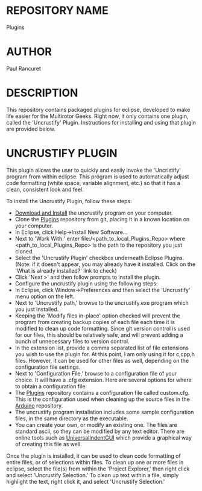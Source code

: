 # REPOSITORY NAME

Plugins

# AUTHOR

Paul Rancuret

# DESCRIPTION

This repository contains packaged plugins for eclipse, developed to make life easier for the Multirotor Geeks.  Right now, it only contains one plugin, called the 'Uncrustify' Plugin.  Instructions for installing and using that plugin are provided below.

# UNCRUSTIFY PLUGIN

This plugin allows the user to quickly and easily invoke the 'Uncristify' program from within eclipse.  This program is used to automatically adjust code formatting (white space, variable alignment, etc.) so that it has a clean, consistent look and feel.

To install the Uncrustify Plugin, follow these steps:
* [Download and Install](http://sourceforge.net/projects/uncrustify/files/uncrustify/) the uncrustify program on your computer.
* Clone the [Plugins](https://github.com/MultirotorGeeks/Plugins) repository from git, placing it in a known location on your computer.
* In Eclipse, click Help->Install New Software...
* Next to 'Work With:' enter file:/<path_to_local_Plugins_Repo> where <path_to_local_Plugins_Repo> is the path to the repository you just cloned.
* Select the 'Uncrustify Plugin' checkbox underneath Eclipse Plugins.  (Note: if it doesn't appear, you may already have it installed.  Click on the 'What is already installed?' link to check)
* Click 'Next >' and then follow prompts to install the plugin.
* Configure the uncrustify plugin using the following steps:
 * In Eclipse, click Window->Preferences and then select the 'Uncrustify' menu option on the left.
 * Next to 'Uncrustify path,' browse to the uncrustify.exe program which you just installed.
 * Keeping the 'Modify files in-place' option checked will prevent the program from creating backup copies of each file each time it is modified to clean up code formatting.  Since git version control is used for our files, this should be relatively safe, and will prevent adding a bunch of unnecessary files to version control.
 * In the extension list, provide a comma separated list of file extensions you wish to use the plugin for.  At this point, I am only using it for c,cpp,h files.  However, it can be used for other files as well, depending on the configuration file settings.
 * Next to 'Configuration File,' browse to a configuration file of your choice.  It will have a .cfg extension.  Here are several options for where to obtain a configuration file:
  * The [Plugins](https://github.com/MultirotorGeeks/Plugins) repository contains a configuration file called custom.cfg.  This is the configuration used when cleaning up the source files in the [Arduino](https://github.com/MultirotorGeeks/Arduino) repository.
  * The uncrustify program installation includes some sample configuration files, in the same directory as the executable.
  * You can create your own, or modify an existing one.  The files are standard ascii, so they can be modified by any text editor.  There are online tools such as [UniversalIndentGUI](http://universalindent.sourceforge.net/) which provide a graphical way of creating this file as well.
  
Once the plugin is installed, it can be used to clean code formatting of entire files, or of selections within files.  To clean up one or more files in eclipse, select the file(s) from within the 'Project Explorer,' then right click and select 'Uncrustify Selection.'  To clean up text within a file, simply highlight the text, right click it, and select 'Uncrustify Selection.'
